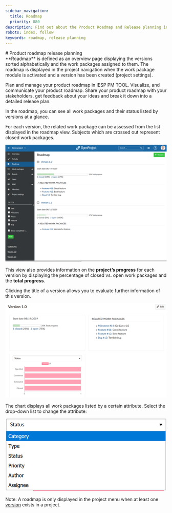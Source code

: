 ```yaml
---
sidebar_navigation:
  title: Roadmap
  priority: 880
description: Find out about the Product Roadmap and Release planning in IESP PM TOOL
robots: index, follow
keywords: roadmap, release planning
---
```

<link rel="stylesheet" href="/style.css">
# Product roadmap release planning

<div class="glossary">**Roadmap** is defined as an overview page displaying the versions sorted alphabetically and the work packages assigned to them. The roadmap is displayed in the project navigation when the work package module is activated and a version has been created (project settings).</div>

Plan and manage your product roadmap in IESP PM TOOL. Visualize, and communicate your product roadmap. Share your product roadmap with your stakeholders, get feedback about your ideas and break it down into a detailed release plan.

In the roadmap, you can see all work packages and their status listed by versions at a glance.

For each version, the related work package can be assessed from the list displayed in the roadmap view. Subjects which are crossed out represent closed work packages.

![Roadmap](1567422228740.png)

This view also provides information on the **project’s progress** for each version by displaying the percentage of closed vs. open work packages and the **total progress**.

Clicking the title of a version allows you to evaluate further information of this version.

![version](1567423006674.png)

The chart displays all work packages listed by a certain attribute. Select the drop-down list to change the attribute:

![roadmap-workpackage-details](1567423371954.png)

<div class="alert alert-info" role="alert">

Note: A roadmap is only displayed in the project menu when at least one [version](../projects/) exists in a project.

</div>
